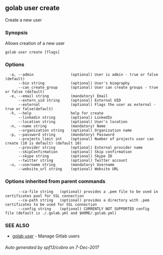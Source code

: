 ## golab user create

Create a new user

### Synopsis


Allows creation of a new user

```
golab user create [flags]
```

### Options

```
  -a, --admin                 (optional) User is admin - true or false (default)
      --bio string            (optional) User's biography
      --can_create_group      (optional) User can create groups - true or false (default)
  -e, --email string          (mandatory) Email
      --extern_uid string     (optional) External UID
      --external              (optional) Flags the user as external - true or false(default)
  -h, --help                  help for create
      --linkedin string       (optional) LinkedIn
      --location string       (optional) User's location
  -n, --name string           (mandatory) Name
      --organization string   (optional) Organization name
  -p, --password string       (mandatory) Password
      --projects_limit int    (optional) Number of projects user can create (10 is default) (default 10)
      --provider string       (optional) External provider name
      --skipConfirmation      (optional) Skip confirmation
      --skype string          (optional) Skype ID
      --twitter string        (optional) Twitter account
  -u, --username string       (mandatory) Username
      --website_url string    (optional) Website URL
```

### Options inherited from parent commands

```
      --ca-file string   (optional) provides a .pem file to be used in certificates pool for SSL connection
      --ca-path string   (optional) provides a directory with .pem certificates to be used for SSL connection
      --config string    (optional) CURRENTLY NOT SUPPORTED config file (default is ./.golab.yml and $HOME/.golab.yml)
```

### SEE ALSO
* [golab user](golab_user.md)	 - Manage Gitlab users

###### Auto generated by spf13/cobra on 7-Dec-2017
